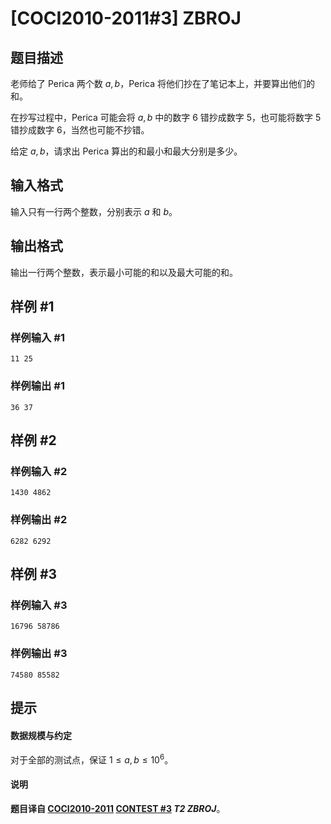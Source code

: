 # [COCI2010-2011#3] ZBROJ

## 题目描述

老师给了 Perica 两个数 $a, b$，Perica 将他们抄在了笔记本上，并要算出他们的和。

在抄写过程中，Perica 可能会将 $a, b$ 中的数字 $6$ 错抄成数字 $5$，也可能将数字 $5$ 错抄成数字 $6$，当然也可能不抄错。

给定 $a, b$，请求出 Perica 算出的和最小和最大分别是多少。

## 输入格式

输入只有一行两个整数，分别表示 $a$ 和 $b$。

## 输出格式

输出一行两个整数，表示最小可能的和以及最大可能的和。

## 样例 #1

### 样例输入 #1
```
11 25
```

### 样例输出 #1

```
36 37
```

## 样例 #2

### 样例输入 #2
```
1430 4862
```

### 样例输出 #2

```
6282 6292
```

## 样例 #3

### 样例输入 #3
```
16796 58786
```

### 样例输出 #3

```
74580 85582
```

## 提示

#### 数据规模与约定

对于全部的测试点，保证 $1 \leq a, b \leq 10^6$。

#### 说明

**题目译自 [COCI2010-2011](https://hsin.hr/coci/archive/2010_2011/) [CONTEST #3](https://hsin.hr/coci/archive/2010_2011/contest3_tasks.pdf) *T2 ZBROJ***。
